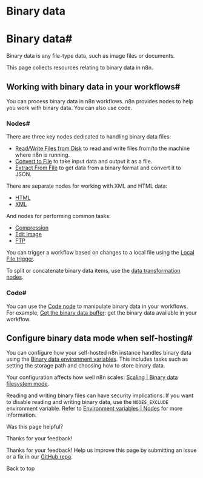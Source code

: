 # Binary data

[ ](https://github.com/n8n-io/n8n-docs/edit/main/docs/data/binary-data.md "Edit this page")

# Binary data#

Binary data is any file-type data, such as image files or documents.

This page collects resources relating to binary data in n8n.

## Working with binary data in your workflows#

You can process binary data in n8n workflows. n8n provides nodes to help you work with binary data. You can also use code.

### Nodes#

There are three key nodes dedicated to handling binary data files:

  * [Read/Write Files from Disk](../../integrations/builtin/core-nodes/n8n-nodes-base.readwritefile/) to read and write files from/to the machine where n8n is running.
  * [Convert to File](../../integrations/builtin/core-nodes/n8n-nodes-base.converttofile/) to take input data and output it as a file.
  * [Extract From File](../../integrations/builtin/core-nodes/n8n-nodes-base.extractfromfile/) to get data from a binary format and convert it to JSON.



There are separate nodes for working with XML and HTML data:

  * [HTML](../../integrations/builtin/core-nodes/n8n-nodes-base.html/)
  * [XML](../../integrations/builtin/core-nodes/n8n-nodes-base.xml/)



And nodes for performing common tasks:

  * [Compression](../../integrations/builtin/core-nodes/n8n-nodes-base.compression/)
  * [Edit Image](../../integrations/builtin/core-nodes/n8n-nodes-base.editimage/)
  * [FTP](../../integrations/builtin/core-nodes/n8n-nodes-base.ftp/)



You can trigger a workflow based on changes to a local file using the [Local File trigger](../../integrations/builtin/core-nodes/n8n-nodes-base.localfiletrigger/).

To split or concatenate binary data items, use the [data transformation nodes](../#data-transformation-nodes).

### Code#

You can use the [Code node](../../code/code-node/) to manipulate binary data in your workflows. For example, [Get the binary data buffer](../../code/cookbook/code-node/get-binary-data-buffer/): get the binary data available in your workflow.

## Configure binary data mode when self-hosting#

You can configure how your self-hosted n8n instance handles binary data using the [Binary data environment variables](../../hosting/configuration/environment-variables/binary-data/). This includes tasks such as setting the storage path and choosing how to store binary data.

Your configuration affects how well n8n scales: [Scaling | Binary data filesystem mode](../../hosting/scaling/binary-data/).

Reading and writing binary files can have security implications. If you want to disable reading and writing binary data, use the `NODES_EXCLUDE` environment variable. Refer to [Environment variables | Nodes](../../hosting/configuration/environment-variables/nodes/) for more information.

Was this page helpful? 

Thanks for your feedback! 

Thanks for your feedback! Help us improve this page by submitting an issue or a fix in our [GitHub repo](https://github.com/n8n-io/n8n-docs). 

Back to top 
